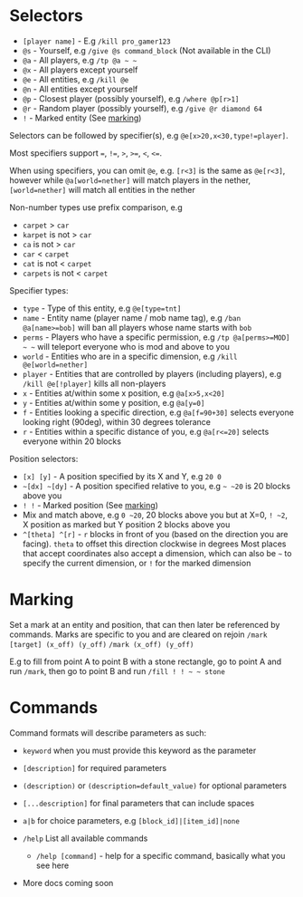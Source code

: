 # Selectors
- `[player name]` - E.g `/kill pro_gamer123`
- `@s` - Yourself, e.g `/give @s command_block` (Not available in the CLI)
- `@a` - All players, e.g `/tp @a ~ ~`
- `@x` - All players except yourself
- `@e` - All entities, e.g `/kill @e`
- `@n` - All entities except yourself
- `@p` - Closest player (possibly yourself), e.g `/where @p[r>1]`
- `@r` - Random player (possibly yourself), e.g `/give @r diamond 64`
- `!` - Marked entity (See [marking](#marking))

Selectors can be followed by specifier(s), e.g `@e[x>20,x<30,type!=player]`.

Most specifiers support `=`, `!=`, `>`, `>=`, `<`, `<=`.

When using specifiers, you can omit `@e`, e.g. `[r<3]` is the same as `@e[r<3]`, however while `@a[world=nether]` will match players in the nether, `[world=nether]` will match all entities in the nether

Non-number types use prefix comparison, e.g
- `carpet` > `car`
- `karpet` is not > `car`
- `ca` is not > `car`
- `car` < `carpet`
- `cat` is not < `carpet`
- `carpets` is not < `carpet`

Specifier types:
- `type` - Type of this entity, e.g `@e[type=tnt]`
- `name` - Entity name (player name / mob name tag), e.g `/ban @a[name>=bob]` will ban all players whose name starts with `bob`
- `perms` - Players who have a specific permission, e.g `/tp @a[perms>=MOD] ~ ~` will teleport everyone who is mod and above to you
- `world` - Entities who are in a specific dimension, e.g `/kill @e[world=nether]`
- `player` - Entities that are controlled by players (including players), e.g `/kill @e[!player]` kills all non-players
- `x` - Entities at/within some x position, e.g `@a[x>5,x<20]`
- `y` - Entities at/within some y position, e.g `@a[y=0]`
- `f` - Entities looking a specific direction, e.g `@a[f=90+30]` selects everyone looking right (90deg), within 30 degrees tolerance
- `r` - Entities within a specific distance of you, e.g `@a[r<=20]` selects everyone within 20 blocks

Position selectors:
- `[x] [y]` - A position specified by its X and Y, e.g `20 0`
- `~[dx] ~[dy]` - A position specified relative to you, e.g `~ ~20` is 20 blocks above you
- `! !` - Marked position (See [marking](#marking))
- Mix and match above, e.g `0 ~20`, 20 blocks above you but at X=0, `! ~2`, X position as marked but Y position 2 blocks above you
- `^[theta] ^[r]` - `r` blocks in front of you (based on the direction you are facing). `theta` to offset this direction clockwise in degrees
Most places that accept coordinates also accept a dimension, which can also be `~` to specify the current dimension, or `!` for the marked dimension

# Marking

Set a mark at an entity and position, that can then later be referenced by commands. Marks are specific to you and are cleared on rejoin
`/mark [target] (x_off) (y_off)`
`/mark (x_off) (y_off)`

E.g to fill from point A to point B with a stone rectangle, go to point A and run `/mark`, then go to point B and run `/fill ! ! ~ ~ stone`

# Commands

Command formats will describe parameters as such:
- `keyword` when you must provide this keyword as the parameter
- `[description]` for required parameters
- `(description)` or `(description=default_value)` for optional parameters
- `[...description]` for final parameters that can include spaces
- `a|b` for choice parameters, e.g `[block_id]|[item_id]|none`

- `/help` List all available commands
	- `/help [command]` - help for a specific command, basically what you see here
- More docs coming soon